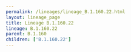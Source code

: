 ```yaml
---
permalink: /lineages/lineage_B.1.160.22.html
layout: lineage_page
title: Lineage B.1.160.22
lineage: B.1.160.22
parent: B.1.160
children: ['B.1.160.22']
---
```

